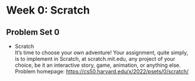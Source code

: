 # Week 0: Scratch

## Problem Set 0
- Scratch<br>
It’s time to choose your own adventure! Your assignment, quite simply, is to implement in Scratch, at scratch.mit.edu, any project of your choice, be it an interactive story, game, animation, or anything else.<br>
Problem homepage: https://cs50.harvard.edu/x/2022/psets/0/scratch/
